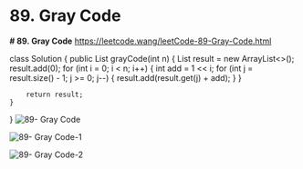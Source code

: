 # 89. Gray Code

**# 89. Gray Code**
https://leetcode.wang/leetCode-89-Gray-Code.html 

class Solution {
    public List<Integer> grayCode(int n) {
        List<Integer> result = new ArrayList<>();
        result.add(0);
        for (int i = 0; i < n; i++) {
            int add = 1 << i;
            for (int j = result.size() - 1; j >= 0; j--) {
                result.add(result.get(j) + add);
            }
        }
        
        return result;
    }
}
![89- Gray Code](images/89- Gray%20Code.png)

![89- Gray Code-1](images/89- Gray%20Code-1.png)

![89- Gray Code-2](images/89- Gray%20Code-2.png)

